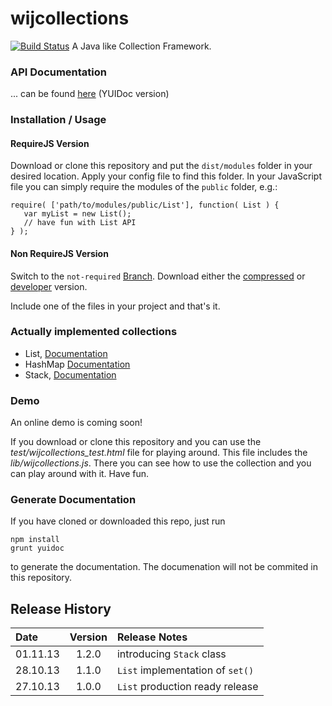 # wijcollections #

[![Build Status](https://travis-ci.org/webinfluenza/wijcollections.png?branch=master)](https://travis-ci.org/webinfluenza/wijcollections) A Java like Collection Framework.

### API Documentation
... can be found [here](http://www.webinfluenza.de/wijcollections/doc/ "Official Documentation") (YUIDoc version)

### Installation / Usage
#### RequireJS Version
Download or clone this repository and put the `dist/modules` folder in your desired location. Apply your config file to find this folder. In your JavaScript file you can simply require the modules of the `public` folder, e.g.:
```
require( ['path/to/modules/public/List'], function( List ) {
   var myList = new List();
   // have fun with List API
} );
```

#### Non RequireJS Version
Switch to the `not-required` [Branch](https://github.com/webinfluenza/wijcollections/tree/not-required "Non RequireJS Branch"). Download either the [compressed](https://github.com/webinfluenza/wijcollections/blob/not-required/dist/wijcollections.min.js) or [developer](https://github.com/webinfluenza/wijcollections/blob/not-required/dist/wijcollections.js) version.

Include one of the files in your project and that's it.

### Actually implemented collections
* List, [Documentation](http://www.webinfluenza.de/wijcollections/doc/classes/List.html "List API Documentation")
* HashMap [Documentation](http://www.webinfluenza.de/wijcollections/doc/classes/HashMap.html "HashMap API Documentation")
* Stack, [Documentation](http://www.webinfluenza.de/wijcollections/doc/classes/Stack.html "Stack API Documentation")

### Demo
An online demo is coming soon!

If you download or clone this repository and you can use the *test/wijcollections_test.html* file for playing around.
This file includes the *lib/wijcollections.js*. There you can see how to use the collection and you can
play around with it. Have fun.

### Generate Documentation
If you have cloned or downloaded this repo, just run
```
npm install
grunt yuidoc
```
to generate the documentation. The documenation will not be commited in this repository.

## Release History
Date | Version | Release Notes
:------------|:-------:|:-----
01.11.13 | 1.2.0 | introducing ```Stack``` class
28.10.13 | 1.1.0 | ```List``` implementation of ```set()```
27.10.13 | 1.0.0 | ```List``` production ready release

